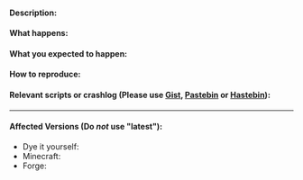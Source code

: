 #### Description:


#### What happens:


#### What you expected to happen:


#### How to reproduce:


#### Relevant scripts or crashlog (Please use [Gist](https://gist.github.com/), [Pastebin](https://pastebin.com/) or [Hastebin](https://hastebin.com/)):

____
#### Affected Versions (Do *not* use "latest"):

- Dye it yourself: 
- Minecraft: 
- Forge: 
